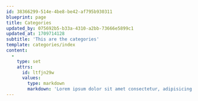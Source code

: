 ```yaml
---
id: 38366299-514e-4be8-be42-af795b930311
blueprint: page
title: Categories
updated_by: 075692b5-b33a-4310-a2bb-73666e5899c1
updated_at: 1709714128
subtitle: 'This are the categories'
template: categories/index
content:
  -
    type: set
    attrs:
      id: ltfjn29w
      values:
        type: markdown
        markdown: 'Lorem ipsum dolor sit amet consectetur, adipisicing elit. Soluta non cupiditate maxime doloremque iste dolores cumque nobis autem voluptas tenetur.'
---
```

